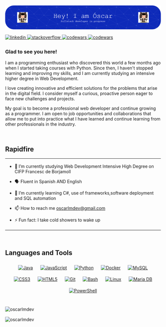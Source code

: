 ![Header](./github-header-image.png)

<a href="https://linkedin.com/in/https://www.linkedin.com/in/oscarlacoma" target="_blank">
<img src=https://img.shields.io/badge/linkedin-%231E77B5.svg?&style=for-the-badge&logo=linkedin&logoColor=white alt=linkedin style="margin-bottom: 5px;" />
</a>
<a href="https://stackoverflow.com/users/oscarlmdev" target="_blank">
<img src=https://img.shields.io/badge/stackoverflow-%23F28032.svg?&style=for-the-badge&logo=stackoverflow&logoColor=white alt=stackoverflow style="margin-bottom: 5px;" />
</a>
<a href="https://www.codewars.com/users/oscarlmdev" target="_blank">
<img src=https://img.shields.io/badge/Codewars-B1361E?style=for-the-badge&logo=Codewars&logoColor=white alt=codewars style="margin-bottom: 5px;" />
</a>
<a href="https://www.codewars.com/users/oscarlmdev" target="_blank">
<img height=28px src=https://www.codewars.com/users/oscarlmdev/badges/large alt=codewars style="margin-bottom: 5px;" />
</a>

  



### Glad to see you here!  
I am a programming enthusiast who discovered this world a few months ago when I started taking courses with Python. Since then, I haven't stopped learning and improving my skills, and I am currently studying an intensive higher degree in Web Development.

I love creating innovative and efficient solutions for the problems that arise in the digital field. I consider myself a curious, proactive person eager to face new challenges and projects.

My goal is to become a professional web developer and continue growing as a programmer. I am open to job opportunities and collaborations that allow me to put into practice what I have learned and continue learning from other professionals in the industry.  
  

<br/>  


## Rapidfire  
<table><tr><td valign="top" width="50%">

- 🔭 I’m currently studying Web Development Intensive High Degree on CIFP Francesc de Borjamoll


- 🗣️ Fluent in Spanish AND English


- 🌱 I’m currently learning C#, use of frameworks,software deployment and SQL automation


- 📫 How to reach me oscarlmdev@gmail.com


- ⚡ Fun fact: I take cold showers to wake up  


</td>



</td></tr></table>  

<br/>  


## Languages and Tools  
<div align="center">  
<a href="https://www.java.com/" target="_blank"><img style="margin: 10px" src="https://profilinator.rishav.dev/skills-assets/java-original-wordmark.svg" alt="Java" height="65" /></a>  
<a href="https://www.javascript.com/" target="_blank"><img style="margin: 10px" src="https://profilinator.rishav.dev/skills-assets/javascript-original.svg" alt="JavaScript" height="65" /></a>  
<a href="https://www.python.org/" target="_blank"><img style="margin: 10px" src="https://profilinator.rishav.dev/skills-assets/python-original.svg" alt="Python" height="65" /></a>  
<a href="https://www.docker.com/" target="_blank"><img style="margin: 10px" src="https://profilinator.rishav.dev/skills-assets/docker-original-wordmark.svg" alt="Docker" height="65" /></a>  
<a href="https://www.mysql.com/" target="_blank"><img style="margin: 10px" src="https://profilinator.rishav.dev/skills-assets/mysql-original-wordmark.svg" alt="MySQL" height="65" /></a>  
<a href="https://www.w3schools.com/css/" target="_blank"><img style="margin: 10px" src="https://profilinator.rishav.dev/skills-assets/css3-original-wordmark.svg" alt="CSS3" height="65" /></a>  
<a href="https://en.wikipedia.org/wiki/HTML5" target="_blank"><img style="margin: 10px" src="https://profilinator.rishav.dev/skills-assets/html5-original-wordmark.svg" alt="HTML5" height="65" /></a>  
<a href="https://github.com/" target="_blank"><img style="margin: 10px" src="https://profilinator.rishav.dev/skills-assets/git-scm-icon.svg" alt="Git" height="65" /></a>  
<a href="https://www.gnu.org/software/bash/" target="_blank"><img style="margin: 10px" src="https://profilinator.rishav.dev/skills-assets/gnu_bash-icon.svg" alt="Bash" height="65" /></a>  
<a href="https://www.linux.org/" target="_blank"><img style="margin: 10px" src="https://profilinator.rishav.dev/skills-assets/linux-original.svg" alt="Linux" height="65" /></a>  
<a href="https://mariadb.org/" target="_blank"><img style="margin: 10px" src="https://profilinator.rishav.dev/skills-assets/mariadb.png" alt="Maria DB" height="65" /></a>  
<a href="https://docs.microsoft.com/en-us/powershell/" target="_blank"><img style="margin: 10px" src="https://profilinator.rishav.dev/skills-assets/powershell.png" alt="PowerShell" height="65" /></a>  
</div>  

<br/>

<p><img align="center" src="https://github-readme-stats.vercel.app/api/top-langs?username=oscarlmdev&show_icons=true&locale=en&layout=compact" alt="oscarlmdev" /></p>

<p><img align="center" src="https://github-readme-stats.vercel.app/api?username=oscarlmdev&show_icons=true&locale=en" alt="oscarlmdev" /></p>
